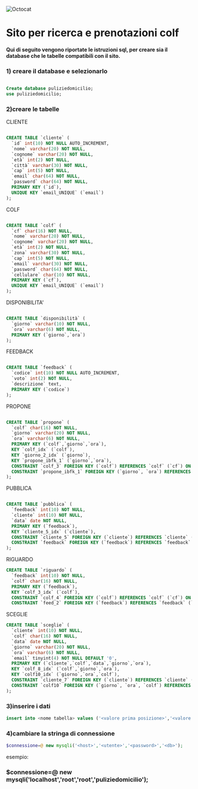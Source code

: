 
![Octocat](https://user-images.githubusercontent.com/67499233/92142595-60dbde00-ee14-11ea-9b90-9793eb873280.jpg)


# Sito per ricerca e prenotazioni colf

#### Qui di seguito vengono riportate le istruzioni sql, per creare sia il database che le tabelle compatibili con il sito.

### 1) creare il database e selezionarlo

``` Sql

Create database puliziedomicilio;
use puliziedomicilio;

```
### 2)creare le tabelle
CLIENTE
``` Sql

CREATE TABLE `cliente` (
  `id` int(10) NOT NULL AUTO_INCREMENT,
  `nome` varchar(20) NOT NULL,
  `cognome` varchar(20) NOT NULL,
  `età` int(2) NOT NULL,
  `città` varchar(30) NOT NULL,
  `cap` int(5) NOT NULL,
  `email` char(64) NOT NULL,
  `password` char(64) NOT NULL,
  PRIMARY KEY (`id`),
  UNIQUE KEY `email_UNIQUE` (`email`)
);
``` 
COLF
``` Sql

CREATE TABLE `colf` (
  `cf` char(16) NOT NULL,
  `nome` varchar(20) NOT NULL,
  `cognome` varchar(20) NOT NULL,
  `età` int(2) NOT NULL,
  `zona` varchar(30) NOT NULL,
  `cap` int(5) NOT NULL,
  `email` varchar(30) NOT NULL,
  `password` char(64) NOT NULL,
  `cellulare` char(10) NOT NULL,
  PRIMARY KEY (`cf`),
  UNIQUE KEY `email_UNIQUE` (`email`)
);
```
DISPONIBILITA'
``` Sql

CREATE TABLE `disponibilità` (
  `giorno` varchar(10) NOT NULL,
  `ora` varchar(6) NOT NULL,
  PRIMARY KEY (`giorno`,`ora`)
);
``` 
FEEDBACK
``` Sql

CREATE TABLE `feedback` (
  `codice` int(10) NOT NULL AUTO_INCREMENT,
  `voto` int(2) NOT NULL,
  `descrizione` text,
  PRIMARY KEY (`codice`)
);
``` 
PROPONE
``` Sql

CREATE TABLE `propone` (
  `colf` char(16) NOT NULL,
  `giorno` varchar(20) NOT NULL,
  `ora` varchar(6) NOT NULL,
  PRIMARY KEY (`colf`,`giorno`,`ora`),
  KEY `colf_idx` (`colf`),
  KEY `giorno_2_idx` (`giorno`),
  KEY `propone_ibfk_1` (`giorno`,`ora`),
  CONSTRAINT `colf_3` FOREIGN KEY (`colf`) REFERENCES `colf` (`cf`) ON DELETE CASCADE ON UPDATE CASCADE,
  CONSTRAINT `propone_ibfk_1` FOREIGN KEY (`giorno`, `ora`) REFERENCES `disponibilità` (`giorno`, `ora`) ON DELETE CASCADE ON UPDATE CASCADE
);

``` 
PUBBLICA
``` Sql

CREATE TABLE `pubblica` (
  `feedback` int(10) NOT NULL,
  `cliente` int(10) NOT NULL,
  `data` date NOT NULL,
  PRIMARY KEY (`feedback`),
  KEY `cliente_5_idx` (`cliente`),
  CONSTRAINT `cliente_5` FOREIGN KEY (`cliente`) REFERENCES `cliente` (`id`),
  CONSTRAINT `feedback` FOREIGN KEY (`feedback`) REFERENCES `feedback` (`codice`) ON DELETE CASCADE ON UPDATE CASCADE
);
``` 
RIGUARDO
``` Sql
CREATE TABLE `riguardo` (
  `feedback` int(10) NOT NULL,
  `colf` char(16) NOT NULL,
  PRIMARY KEY (`feedback`),
  KEY `colf_3_idx` (`colf`),
  CONSTRAINT `colf_4` FOREIGN KEY (`colf`) REFERENCES `colf` (`cf`) ON DELETE CASCADE ON UPDATE CASCADE,
  CONSTRAINT `feed_2` FOREIGN KEY (`feedback`) REFERENCES `feedback` (`codice`) ON DELETE CASCADE ON UPDATE CASCADE);
  ``` 
   SCEGLIE
``` Sql
CREATE TABLE `sceglie` (
  `cliente` int(10) NOT NULL,
  `colf` char(16) NOT NULL,
  `data` date NOT NULL,
  `giorno` varchar(20) NOT NULL,
  `ora` varchar(6) NOT NULL,
  `email` tinyint(4) NOT NULL DEFAULT '0',
  PRIMARY KEY (`cliente`,`colf`,`data`,`giorno`,`ora`),
  KEY `colf_8_idx` (`colf`,`giorno`,`ora`),
  KEY `colf10_idx` (`giorno`,`ora`,`colf`),
  CONSTRAINT `cliente_7` FOREIGN KEY (`cliente`) REFERENCES `cliente` (`id`),
  CONSTRAINT `colf10` FOREIGN KEY (`giorno`, `ora`, `colf`) REFERENCES `propone` (`giorno`, `ora`, `colf`)
);
  ``` 
  ### 3)inserire i dati
 ``` sql
 insert into <nome tabella> values ('<valore prima posizione>','<valore seconda posizione >',ecc...);
  ```  
  ### 4)cambiare la stringa di connessione
   ``` php
$connessione=@ new mysqli('<host>','<utente>','<password>','<db>');
  ```  
esempio:
### $connessione=@ new mysqli('localhost','root','root','puliziedomicilio');



